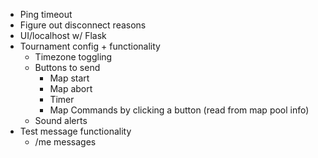 - Ping timeout
- Figure out disconnect reasons
- UI/localhost w/ Flask
- Tournament config + functionality
  - Timezone toggling
  - Buttons to send
    - Map start
    - Map abort
    - Timer
    - Map Commands by clicking a button (read from map pool info) 
  - Sound alerts
- Test message functionality
  - /me messages